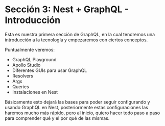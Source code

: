 # Sección 3: Nest + GraphQL - Introducción

Esta es nuestra primera sección de GraphQL, en la cual tendremos una introducción a la tecnología y empezaremos con ciertos conceptos.

Puntualmente veremos:

- GraphQL Playground
- Apollo Studio
- Diferentes GUIs para usar GraphQL
- Resolvers
- Args
- Queries
- Instalaciones en Nest

Básicamente esto dejará las bases para poder seguir configurando y usando GraphQL en Nest, posteriormente estas configuraciones las haremos mucho más rápido, pero al inicio, quiero hacer todo paso a paso para comprender qué y el por qué de las mismas.
